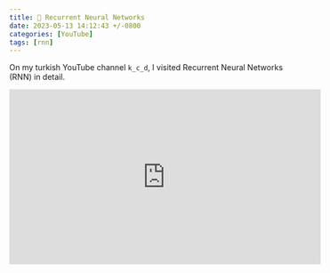 ```yaml
---
title: 🎥 Recurrent Neural Networks
date: 2023-05-13 14:12:43 +/-0800
categories: [YouTube]
tags: [rnn]
---
```


On my turkish YouTube channel `k_c_d`, I visited Recurrent Neural Networks (RNN) in detail.

<p align="normal">
    <iframe width="560" height="315" src="https://www.youtube.com/embed/uWiBr1YXtWY&t" title="YouTube video player" frameborder="0" allowfullscreen></iframe>
</p>